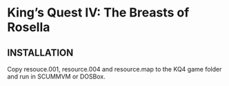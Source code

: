 # King’s Quest IV: The Breasts of Rosella

## INSTALLATION

Copy resouce.001, resource.004 and resource.map to the KQ4 game folder and run in SCUMMVM or DOSBox.
